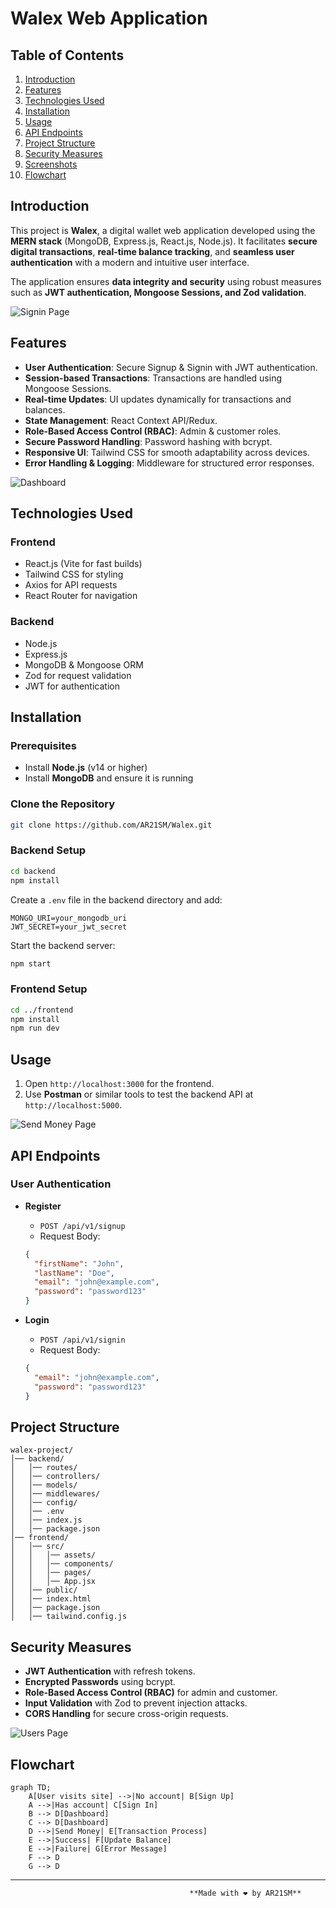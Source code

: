 # Walex Web Application

## Table of Contents
1. [Introduction](#introduction)  
2. [Features](#features)  
3. [Technologies Used](#technologies-used)  
4. [Installation](#installation)  
5. [Usage](#usage)  
6. [API Endpoints](#api-endpoints)  
7. [Project Structure](#project-structure)  
8. [Security Measures](#security-measures)  
9. [Screenshots](#screenshots)  
10. [Flowchart](#flowchart)  

## Introduction
This project is **Walex**, a digital wallet web application developed using the **MERN stack** (MongoDB, Express.js, React.js, Node.js). It facilitates **secure digital transactions**, **real-time balance tracking**, and **seamless user authentication** with a modern and intuitive user interface. 

The application ensures **data integrity and security** using robust measures such as **JWT authentication, Mongoose Sessions, and Zod validation**.

![Signin Page](./screenshot/signin.png)

## Features
- **User Authentication**: Secure Signup & Signin with JWT authentication.
- **Session-based Transactions**: Transactions are handled using Mongoose Sessions.
- **Real-time Updates**: UI updates dynamically for transactions and balances.
- **State Management**: React Context API/Redux.
- **Role-Based Access Control (RBAC)**: Admin & customer roles.
- **Secure Password Handling**: Password hashing with bcrypt.
- **Responsive UI**: Tailwind CSS for smooth adaptability across devices.
- **Error Handling & Logging**: Middleware for structured error responses.

![Dashboard](./screenshot/dashboard.png)

## Technologies Used
### **Frontend**
- React.js (Vite for fast builds)
- Tailwind CSS for styling
- Axios for API requests
- React Router for navigation

### **Backend**
- Node.js
- Express.js
- MongoDB & Mongoose ORM
- Zod for request validation
- JWT for authentication

## Installation
### **Prerequisites**
- Install **Node.js** (v14 or higher)
- Install **MongoDB** and ensure it is running

### **Clone the Repository**
```sh
git clone https://github.com/AR21SM/Walex.git
```

### **Backend Setup**
```sh
cd backend
npm install
```
Create a `.env` file in the backend directory and add:
```env
MONGO_URI=your_mongodb_uri
JWT_SECRET=your_jwt_secret
```
Start the backend server:
```sh
npm start
```

### **Frontend Setup**
```sh
cd ../frontend
npm install
npm run dev
```

## Usage
1. Open `http://localhost:3000` for the frontend.
2. Use **Postman** or similar tools to test the backend API at `http://localhost:5000`.

![Send Money Page](./screenshot/sendmoney.png)

## API Endpoints
### **User Authentication**
- **Register**
  - `POST /api/v1/signup`
  - Request Body:
  ```json
  {
    "firstName": "John",
    "lastName": "Doe",
    "email": "john@example.com",
    "password": "password123"
  }
  ```

- **Login**
  - `POST /api/v1/signin`
  - Request Body:
  ```json
  {
    "email": "john@example.com",
    "password": "password123"
  }
  ```

## Project Structure
```
walex-project/
│── backend/
│   │── routes/
│   │── controllers/
│   │── models/
│   │── middlewares/
│   │── config/
│   │── .env
│   │── index.js
│   │── package.json
│── frontend/
│   │── src/
│   │   │── assets/
│   │   │── components/
│   │   │── pages/
│   │   │── App.jsx
│   │── public/
│   │── index.html
│   │── package.json
│   │── tailwind.config.js
```

## Security Measures
- **JWT Authentication** with refresh tokens.
- **Encrypted Passwords** using bcrypt.
- **Role-Based Access Control (RBAC)** for admin and customer.
- **Input Validation** with Zod to prevent injection attacks.
- **CORS Handling** for secure cross-origin requests.

![Users Page](./screenshot/users.png)

## Flowchart
```mermaid
graph TD;
    A[User visits site] -->|No account| B[Sign Up]
    A -->|Has account| C[Sign In]
    B --> D[Dashboard]
    C --> D[Dashboard]
    D -->|Send Money| E[Transaction Process]
    E -->|Success| F[Update Balance]
    E -->|Failure| G[Error Message]
    F --> D
    G --> D
```

---

                                            **Made with ❤️ by AR21SM**